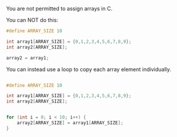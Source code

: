 You are not permitted to assign arrays in C.

You can NOT do this:

```c
#define ARRAY_SIZE 10

int array1[ARRAY_SIZE] = {0,1,2,3,4,5,6,7,8,9};
int array2[ARRAY_SIZE];

array2 = array1;
```

You can instead use a loop to copy each array element individually.

```c

#define ARRAY_SIZE 10

int array1[ARRAY_SIZE] = {0,1,2,3,4,5,6,7,8,9};
int array2[ARRAY_SIZE];


for (int i = 0; i < 10; i++) {
	array2[ARRAY_SIZE] = array1[ARRAY_SIZE];
}
```
